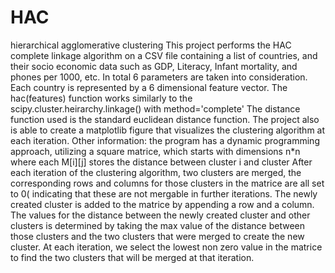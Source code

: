 # HAC
hierarchical agglomerative clustering
This project performs the HAC complete linkage algorithm on a CSV file containing a list of countries, and their socio economic data such as GDP, Literacy, Infant mortality, and phones per 1000, etc. In total 6 parameters are taken into consideration.
Each country is represented by a 6 dimensional feature vector. 
The hac(features) function works similarly to the scipy.cluster.heirarchy.linkage() with method='complete'
The distance function used is the standard euclidean distance function.
The project also is able to create a matplotlib figure that visualizes the clustering algorithm at each iteration. 
Other information:
the program has a dynamic programming approach, utilizing a square matrice, which starts with dimensions n*n where each M[i][j] stores the distance between cluster i and cluster
After each iteration of the clustering algorithm, two clusters are merged, the corresponding rows and columns for those clusters in the matrice are all set to 0( indicating that these are not mergable in further iterations. 
The newly created cluster is added to the matrice by appending a row and a column. 
The values for the distance between the newly created cluster and other clusters is determined by taking the max value of the distance between those clusters and the two clusters that were merged to create the new cluster. 
At each iteration, we select the lowest non zero value in the matrice to find the two clusters that will be merged at that iteration.

